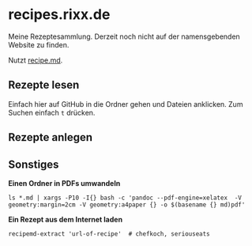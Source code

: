 # recipes.rixx.de

Meine Rezeptesammlung. Derzeit noch nicht auf der namensgebenden Website zu finden.

Nutzt [recipe.md](https://recipemd.org/index.html).

## Rezepte lesen

Einfach hier auf GitHub in die Ordner gehen und Dateien anklicken. Zum Suchen einfach `t` drücken.

## Rezepte anlegen


## Sonstiges

**Einen Ordner in PDFs umwandeln**

```
ls *.md | xargs -P10 -I{} bash -c 'pandoc --pdf-engine=xelatex  -V geometry:margin=2cm -V geometry:a4paper {} -o $(basename {} md)pdf'
```

**Ein Rezept aus dem Internet laden**

```
recipemd-extract 'url-of-recipe'  # chefkoch, seriouseats
```
